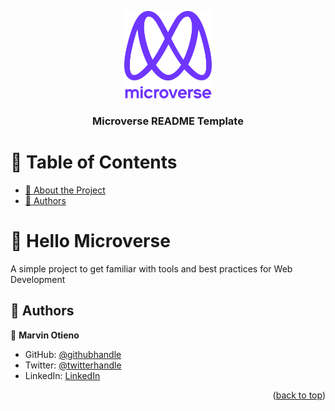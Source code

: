 <a name="readme-top"></a>

<!--
HOW TO USE:
This is an example of how you may give instructions on setting up your project locally.

Modify this file to match your project and remove sections that don't apply.

REQUIRED SECTIONS:
- Table of Contents
- About the Project
  - Built With
  - Live Demo
- Getting Started
- Authors
- Future Features
- Contributing
- Show your support
- Acknowledgements
- License

OPTIONAL SECTIONS:
- FAQ

After you're finished please remove all the comments and instructions!
-->

<div align="center">
  <!-- You are encouraged to replace this logo with your own! Otherwise you can also remove it. -->
  <img src="murple_logo.png" alt="logo" width="140"  height="auto" />
  <br/>

  <h3><b>Microverse README Template</b></h3>

</div>

<!-- TABLE OF CONTENTS -->

# 📗 Table of Contents
- [📖 About the Project](#about-project)
- [👥 Authors](#authors)

<!-- PROJECT DESCRIPTION -->

# 📖 Hello Microverse <a name="about-project"></a>

A simple project to get familiar with tools and best practices for Web Development

<!-- AUTHORS -->

## 👥 Authors <a name="authors"></a>

👤 **Marvin Otieno**

- GitHub: [@githubhandle](https://github.com/marvin-nyalik)
- Twitter: [@twitterhandle](https://twitter.com/NyalikMarvin)
- LinkedIn: [LinkedIn](https://www.linkedin.com/in/marvin-otieno-05ba83263/)

<!-- LICENSE -->
<p align="right">(<a href="#readme-top">back to top</a>)</p>
